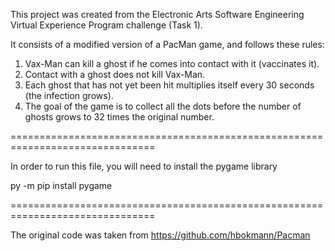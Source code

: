 This project was created from the Electronic Arts Software Engineering Virtual Experience Program challenge (Task 1).

It consists of a modified version of a PacMan game, and follows these rules:

1) Vax-Man can kill a ghost if he comes into contact with it (vaccinates it).
2) Contact with a ghost does not kill Vax-Man.
3) Each ghost that has not yet been hit multiplies itself every 30 seconds (the infection grows).
4) The goal of the game is to collect all the dots before the number of ghosts grows to 32 times the original number.

===============================================================================

In order to run this file, you will need to install the pygame library

py -m pip install pygame

===============================================================================

The original code was taken from https://github.com/hbokmann/Pacman
